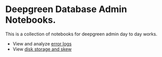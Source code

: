 # Deepgreen Database Admin Notebooks. 

This is a collection of notebooks for deepgreen admin day to day
works.

* View and analyze [error logs](./errlog.ipynb) 
* View [disk storage and skew](./disk.ipynb) 


